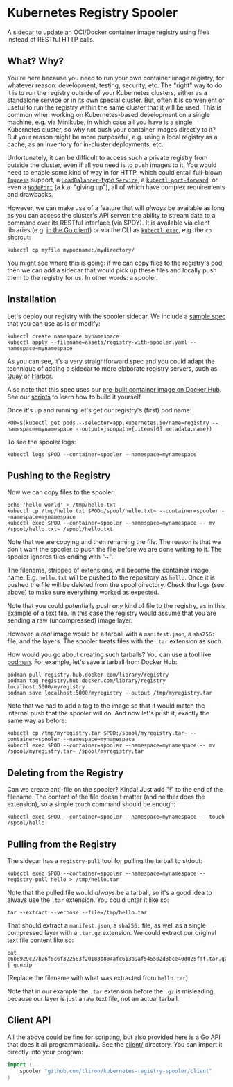 Kubernetes Registry Spooler
===========================

A sidecar to update an OCI/Docker container image registry using files instead of RESTful HTTP
calls.

What? Why?
----------

You're here because you need to run your own container image registry, for whatever reason:
development, testing, security, etc. The "right" way to do it is to run the registry outside of your
Kubernetes clusters, either as a standalone service or in its own special cluster. But, often it is
convenient or useful to run the registry within the same cluster that it will be used. This is
common when working on Kubernetes-based development on a single machine, e.g. via Minikube, in which
case all you have is a single Kubernetes cluster, so why not push your container images directly to
it? But your reason might be more purposeful, e.g. using a local registry as a cache, as an
inventory for in-cluster deployments, etc.

Unfortunately, it can be difficult to access such a private registry from outside the cluster, even
if all you need is to push images to it. You would need to enable some kind of way in for HTTP,
which could entail
full-blown [`Ingress`](https://kubernetes.io/docs/concepts/services-networking/ingress/) support,
a [`LoadBalancer`-type `Service`](https://kubernetes.io/docs/concepts/services-networking/service/#loadbalancer),
a [`kubectl port-forward`](https://kubernetes.io/docs/tasks/access-application-cluster/port-forward-access-application-cluster/),
or even a [`NodePort`](https://kubernetes.io/docs/concepts/services-networking/service/#nodeport)
(a.k.a. "giving up"), all of which have complex requirements and drawbacks.

However, we can make use of a feature that will *always* be available as long as you can access
the cluster's API server: the ability to stream data to a command over its RESTful interface (via
SPDY). It is available via client libraries (e.g.
[in the Go client](https://pkg.go.dev/k8s.io/client-go/tools/remotecommand))
or via the CLI as
[`kubectl exec`](https://kubernetes.io/docs/reference/generated/kubectl/kubectl-commands#exec),
e.g. the `cp` shorcut:

    kubectl cp myfile mypodname:/mydirectory/

You might see where this is going: if we can copy files to the registry's pod, then we can add a
sidecar that would pick up these files and locally push them to the registry for us. In other words:
a spooler.

Installation
------------

Let's deploy our registry with the spooler sidecar. We include a
[sample spec](assets/registry-with-spooler.yaml) that you can use as is or modify:

    kubectl create namespace mynamespace
    kubectl apply --filename=assets/registry-with-spooler.yaml --namespace=mynamespace

As you can see, it's a very straightforward spec and you could adapt the technique of adding a
sidecar to more elaborate registry servers, such as [Quay](https://github.com/quay/quay) or
[Harbor](https://github.com/goharbor/harbor).

Also note that this spec uses our
[pre-built container image on Docker Hub](https://hub.docker.com/r/tliron/kubernetes-registry-spooler).
See our [scripts](scripts/) to learn how to build it yourself.  

Once it's up and running let's get our registry's (first) pod name:

    POD=$(kubectl get pods --selector=app.kubernetes.io/name=registry --namespace=mynamespace --output=jsonpath={.items[0].metadata.name})

To see the spooler logs:

    kubectl logs $POD --container=spooler --namespace=mynamespace

Pushing to the Registry
-----------------------

Now we can copy files to the spooler:

    echo 'hello world' > /tmp/hello.txt
    kubectl cp /tmp/hello.txt $POD:/spool/hello.txt~ --container=spooler --namespace=mynamespace
    kubectl exec $POD --container=spooler --namespace=mynamespace -- mv /spool/hello.txt~ /spool/hello.txt

Note that we are copying and then renaming the file. The reason is that we don't want the spooler
to push the file before we are done writing to it. The spooler ignores files ending with "~".

The filename, stripped of extensions, will become the container image name. E.g. `hello.txt` will
be pushed to the repository as `hello`. Once it is pushed the file will be deleted from the spool
directory. Check the logs (see above) to make sure everything worked as expected.

Note that you could potentially push *any* kind of file to the registry, as in this example of a
text file. In this case the registry would assume that you are sending a raw (uncompressed) image
layer.

However, a *real* image would be a tarball with a `manifest.json`, a `sha256:` file, and the layers.
The spooler treats files with the `.tar` extension as such.

How would you go about creating such tarballs? You can use a tool like [podman](https://podman.io/).
For example, let's save a tarball from Docker Hub:

    podman pull registry.hub.docker.com/library/registry
    podman tag registry.hub.docker.com/library/registry localhost:5000/myregistry
    podman save localhost:5000/myregistry --output /tmp/myregistry.tar

Note that we had to add a tag to the image so that it would match the internal push that the spooler
will do. And now let's push it, exactly the same way as before:

    kubectl cp /tmp/myregistry.tar $POD:/spool/myregistry.tar~ --container=spooler --namespace=mynamespace
    kubectl exec $POD --container=spooler --namespace=mynamespace -- mv /spool/myregistry.tar~ /spool/myregistry.tar

Deleting from the Registry
--------------------------

Can we create anti-file on the spooler? Kinda! Just add "!" to the end of the filename. The content
of the file doesn't matter (and neither does the extension), so a simple `touch` command should be
enough:

    kubectl exec $POD --container=spooler --namespace=mynamespace -- touch /spool/hello!

Pulling from the Registry
-------------------------

The sidecar has a `registry-pull` tool for pulling the tarball to stdout:

    kubectl exec $POD --container=spooler --namespace=mynamespace -- registry-pull hello > /tmp/hello.tar

Note that the pulled file would *always* be a tarball, so it's a good idea to always use the `.tar`
extension. You could untar it like so:

    tar --extract --verbose --file=/tmp/hello.tar

That should extract a `manifest.json`, a `sha256:` file, as well as a single compressed layer with a
`.tar.gz` extension. We could extract our original text file content like so:

    cat c6b8929c27b26f5c6f322583f20183b804afc613b9af545502d8bce40d025fdf.tar.gz | gunzip

(Replace the filename with what was extracted from `hello.tar`)

Note that in our example the `.tar` extension before the `.gz` is misleading, because our layer is
just a raw text file, not an actual tarball.

Client API
----------

All the above could be fine for scripting, but also provided here is a Go API that does it all
programmatically. See the [client/](client/) directory. You can import it directly into your
program:

```go
import (
    spooler "github.com/tliron/kubernetes-registry-spooler/client"
)
```
